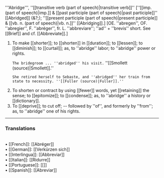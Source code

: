 '''Abridge''', ''[[transitive verb (part of speech)|transitive verb]]'' [''[[imp. (part of speech)|imp.]] & [[past participle (part of speech)|past participle]]'' [[Abridged]] (&?;); ''[[present participle (part of speech)|present participle]] & [[vb. n. (part of speech)|vb. n.]]'' [[Abridging]].] [OE. ''abregen'', OF. ''abregier'', F. ''abr&eacute;ger'', fr. L. ''abbreviare''; ''ad'' + ''brevis'' short. See [[Brief]] and cf. [[Abbreviate]].]

<ol>
<li>To make [[shorter]]; to [[shorten]] in [[duration]]; to [[lessen]]; to [[diminish]]; to [[curtail]]; as, to ''abridge'' labor; to ''abridge'' power or rights.

<code>The bridegroom ... ''abridged'' his visit.</code> ''[[Smollett (source)|Smollett]].''

<code>She retired herself to Sebaste, and ''abridged'' her train from state to necessity. ''[[Fuller (source)|Fuller]].''</code>

<li> To shorten or contract by using [[fewer]] words, yet [[retaining]] the sense; to [[epitomize]]; to [[condense]]; as, to ''abridge'' a history or [[dictionary]].

<li> To [[deprive]]; to cut off; -- followed by ''of'', and formerly by ''from''; as, to ''abridge'' one of his rights.
</ol>

<HR> <P> <H3>Translations</H3>
<BR>• [[French]]: [[Abréger]]
<BR>• [[German]]: [[Verkürzen sich]]
<BR>• [[Interlingua]]: [[Abbreviar]]
<BR>• [[Italian]]: [[Ridurre]]
<BR>• [[Portuguese]]: [[]]
<BR>• [[Spanish]]: [[Abreviar]]
<BR>
